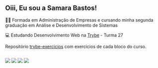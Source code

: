## Oiii, Eu sou a Samara Bastos!


👩‍🎓 Formada em Administração de Empresas e cursando minha segunda graduação em Análise e Desenvolvimento de Sistemas

💻 Estudando Desenvolvimento Web na  <a href="https://www.betrybe.com" target="_blank"> Trybe</a> - Turma 27

Repositório <a href="https://github.com/SamaraBastos/trybe-exercicios" target="_blank"> trybe-exercicios</a> com exercicios de cada bloco do curso.

 ##
    
<div> 
  <a href="https://www.instagram.com/samarabbastos/" target="_blank"><img src="https://img.shields.io/badge/-Instagram-%23E4405F?style=for-the-badge&logo=instagram&logoColor=white" target="_blank"></a>
  <a href = "mailto:samarasampaio30@gmail.com"><img src="https://img.shields.io/badge/-Gmail-%23333?style=for-the-badge&logo=gmail&logoColor=white" target="_blank"></a>
  <a href="https://www.linkedin.com/in/samarabastosdealmeida/" target="_blank"><img src="https://img.shields.io/badge/-LinkedIn-%230077B5?style=for-the-badge&logo=linkedin&logoColor=white" target="_blank"></a> 
    <a href="https://www.youtube.com/channel/UCPO4--87XDNpW2sbYMOdXew" target="_blank"><img src="https://img.shields.io/badge/YouTube-FF0000?style=for-the-badge&logo=youtube&logoColor=white" target="_blank"></a>
 
 
</div>
